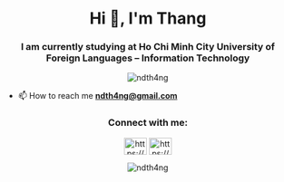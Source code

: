 <h1 align="center">Hi 👋, I'm Thang</h1>
<h3 align="center">I am currently studying at Ho Chi Minh City University of Foreign Languages – Information Technology</h3>

<p align="center"> <img src="https://komarev.com/ghpvc/?username=ndth4ng&label=Profile%20views&color=0e75b6&style=flat" alt="ndth4ng" /> </p>

- 📫 How to reach me **ndth4ng@gmail.com**

<h3 align="center">Connect with me:</h3>
<p align="center">
<a href="https://fb.com/100006624030473" target="blank"><img align="center" src="https://raw.githubusercontent.com/rahuldkjain/github-profile-readme-generator/master/src/images/icons/Social/facebook.svg" alt="https://www.facebook.com/profile.php?id=100006624030473" height="30" width="40" /></a>
<a href="https://instagram.com/ndth4ng/" target="blank"><img align="center" src="https://raw.githubusercontent.com/rahuldkjain/github-profile-readme-generator/master/src/images/icons/Social/instagram.svg" alt="https://www.instagram.com/ndth4ng/" height="30" width="40" /></a>
</p>

<p align="center"><img align="center" src="https://github-readme-stats.vercel.app/api/top-langs/?username=ndth4ng&layout=compact" alt="ndth4ng" /></p>


